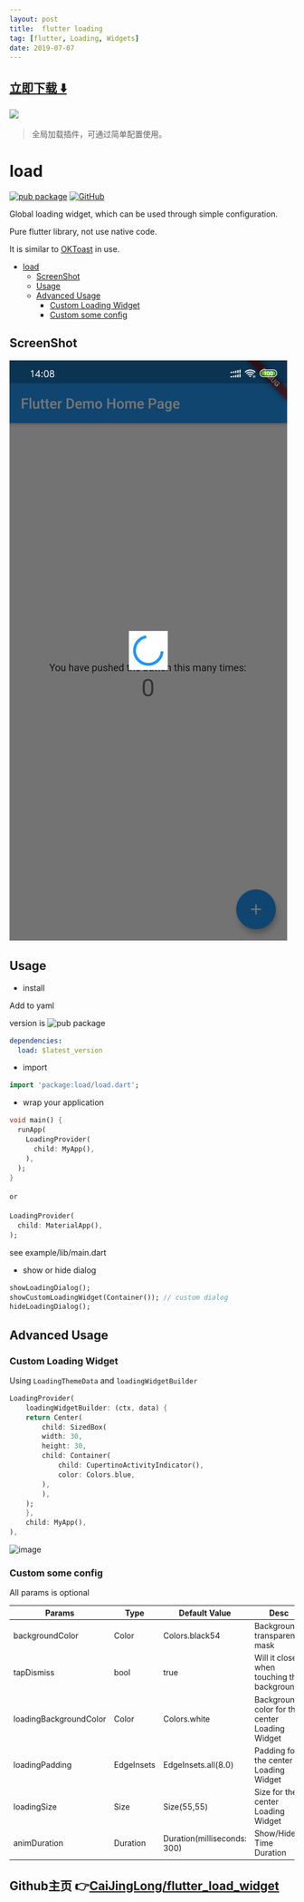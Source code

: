 ```yaml
---
layout: post
title:  flutter loading 
tag: [flutter, Loading, Widgets]
date: 2019-07-07
---
```


 


## [立即下载 ️⬇️ ](https://codeload.github.com/CaiJingLong/flutter_load_widget/zip/master) 


 
![](https://flutterawesome.com/content/images/2019/06/flutter_load_widget.jpg)
 
>
> 全局加载插件，可通过简单配置使用。
>

 
# load

[![pub package](https://img.shields.io/pub/v/load.svg)](https://pub.dartlang.org/packages/load) [![GitHub](https://img.shields.io/github/license/Caijinglong/flutter_load_widget.svg)](https://github.com/caijinglong/flutter_load_widget)

Global loading widget, which can be used through simple configuration.

Pure flutter library, not use native code.

It is similar to [OKToast](https://pub.dev/packages/oktoast) in use.

- [load](#load)
  - [ScreenShot](#screenshot)
  - [Usage](#usage)
  - [Advanced Usage](#advanced-usage)
    - [Custom Loading Widget](#custom-loading-widget)
    - [Custom some config](#custom-some-config)

## ScreenShot

![Screenshot_2019-05-21-14-08-42-731_com.example.ex.png](https://raw.githubusercontent.com/kikt-blog/image/master/img/Screenshot_2019-05-21-14-08-42-731_com.example.ex.png)

## Usage

- install

Add to yaml

version is ![pub package](https://img.shields.io/pub/v/load.svg)

```yaml
dependencies:
  load: $latest_version
```

- import

```dart
import 'package:load/load.dart';
```

- wrap your application

```dart
void main() {
  runApp(
    LoadingProvider(
      child: MyApp(),
    ),
  );
}

or

LoadingProvider(
  child: MaterialApp(),
);
```

see example/lib/main.dart

- show or hide dialog

```dart
showLoadingDialog();
showCustomLoadingWidget(Container()); // custom dialog
hideLoadingDialog();
```

## Advanced Usage

### Custom Loading Widget

Using `LoadingThemeData` and `loadingWidgetBuilder`

```dart
LoadingProvider(
    loadingWidgetBuilder: (ctx, data) {
    return Center(
        child: SizedBox(
        width: 30,
        height: 30,
        child: Container(
            child: CupertinoActivityIndicator(),
            color: Colors.blue,
        ),
        ),
    );
    },
    child: MyApp(),
),
```

![image](https://i.loli.net/2019/05/21/5ce3acaed3a8d92031.png)

### Custom some config

All params is optional

| Params                 | Type       | Default Value               | Desc                                           |
| ---------------------- | ---------- | --------------------------- | ---------------------------------------------- |
| backgroundColor        | Color      | Colors.black54              | Background transparent mask                    |
| tapDismiss             | bool       | true                        | Will it close when touching the background?    |
| loadingBackgroundColor | Color      | Colors.white                | Background color for the center Loading Widget |
| loadingPadding         | EdgeInsets | EdgeInsets.all(8.0)         | Padding for the center Loading Widget          |
| loadingSize            | Size       | Size(55,55)                 | Size for the center Loading Widget             |
| animDuration           | Duration   | Duration(milliseconds: 300) | Show/Hide Time Duration                        |

## Github主页 👉[CaiJingLong/flutter_load_widget](http://github.com/CaiJingLong/flutter_load_widget)